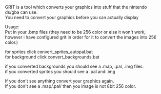 GRIT is a tool which converts your graphics into stuff that the nintendo ds/gba can use.<br>
You need to convert your graphics before you can actually display</p>

Usage:<br>
Put in your .bmp files (they need to be 256 color or else it won't work, however i have configured grit in order for it to convert the images into 256 color.)</p>

for sprites click convert_sprites_autopal.bat<br>
for background click convert_backgrounds.bat</p>

if you converted backgrounds you should see a .map, .pal, .img files.<br>
if you converted sprites you should see a .pal and .img </p>

If you don't see anything convert your graphics again.<br>
If you don't see a .map/.pal/ then you image is not 8bit 256 color.